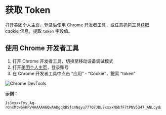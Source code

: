 # 获取 Token

打开[美团个人主页](https://i.meituan.com/mttouch/page/account)，登录后使用 Chrome 开发者工具，或任意抓包工具获取 cookie 信息，提取 `token` 字段值。

## 使用 Chrome 开发者工具

1. 打开 Chrome 开发者工具，切换至移动设备调试模式
2. 打开[美团个人主页](https://i.meituan.com/mttouch/page/account)，登录账号
3. 在 Chrome 开发者工具中点击 “应用” - “Cookie”，搜索 “token”

![Chrome DevTools](https://github.com/vv314/actions-mtz-coupons/assets/7637375/6677e9a8-95b8-4b96-83c2-33e443e26e36)

**示例：**

```
Js3xxxxFyy_Aq-rOnxMtw6vKPV4AAAAA6QwAADgqRBSfcmNqyu777Q7JDL7xxxxNGbfF7tPNV5347_ANLcydac_MTWMTTL_xx
```
